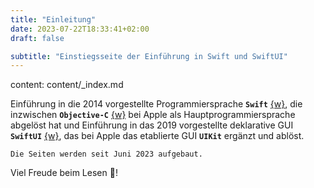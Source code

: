 ```yaml
---
title: "Einleitung"
date: 2023-07-22T18:33:41+02:00
draft: false

subtitle: "Einstiegsseite der Einführung in Swift und SwiftUI"
---
```


<span class="csKey">content: content/_index.md </span>

Einführung in die 2014 vorgestellte Programmiersprache **`Swift`** [{w}][w1], die inzwischen **`Objective-C`** [{w}][w2] bei Apple als Hauptprogrammiersprache abgelöst hat und Einführung in das 2019 vorgestellte deklarative GUI **`SwiftUI`** [{w}][w3], das bei Apple das etablierte GUI **`UIKit`** ergänzt und ablöst. 

<!-- Links -->
[w1]: https://de.wikipedia.org/wiki/Swift_(Programmiersprache) "wikipedia"
[w2]: https://de.wikipedia.org/wiki/Objective-C "wikipedia"
[w3]: https://de.wikipedia.org/wiki/SwiftUI "wikipedia"
[w4]: https://de.wikipedia.org/wiki/Grafische_Benutzeroberfläche "wikipedia"

`Die Seiten werden seit Juni 2023 aufgebaut.`

Viel Freude beim Lesen 🥰!

<!--

Inhalt: 
* [swift](./swift/intro) <br>
  [einführung](./swift/introduction) 
  [schlüsselwörter](./swift/keywords/intro) 
  [links](./swift/links/intro) 
  [a-z](./swift/az) 
* [werkzeuge](./tools/intro) <br>
  [xcode](./tools/xcode)

Anderes: 
* [site](./site/intro) <br> 
  [über](./site/about)
  [kontakt](./site/contact)
  [impressum](./site/impressum)
* [admin](./admin/intro) <br>
  [todos hugo](./admin/todo-hugo)
  [todos swift](./admin/todo-swift)
  [test](./admin/test) 

-->



